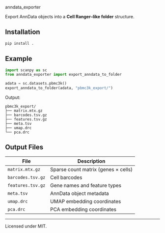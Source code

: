 anndata_exporter

Export AnnData objects into a **Cell Ranger–like folder** structure.

## Installation

```bash
pip install .
```

## Example

```python
import scanpy as sc
from anndata_exporter import export_anndata_to_folder

adata = sc.datasets.pbmc3k()
export_anndata_to_folder(adata, "pbmc3k_export/")
```

Output:

```
pbmc3k_export/
├── matrix.mtx.gz
├── barcodes.tsv.gz
├── features.tsv.gz
├── meta.tsv
├── umap.drc
└── pca.drc
```

## Output Files

| File | Description |
| --- | --- |
| `matrix.mtx.gz` | Sparse count matrix (genes × cells) |
| `barcodes.tsv.gz` | Cell barcodes |
| `features.tsv.gz` | Gene names and feature types |
| `meta.tsv` | AnnData object metadata |
| `umap.drc` | UMAP embedding coordinates |
| `pca.drc` | PCA embedding coordinates |

---

Licensed under MIT.
